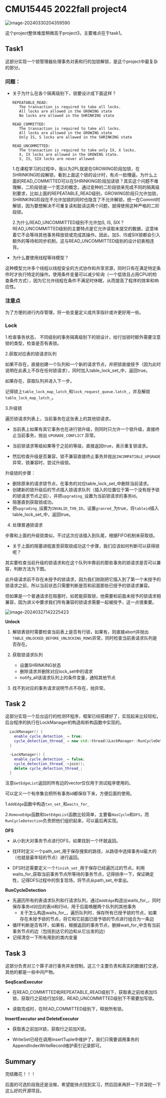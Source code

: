 # CMU15445 2022fall project4

![image-20240330204359590](C:\Users\xuliz\AppData\Roaming\Typora\typora-user-images\image-20240330204359590.png)

这个project整体难度稍微高于project3，主要难点在于task1。



## Task1

这部分实现一个锁管理器处理事务对表和行的加锁解锁，是这个project中最复杂的部分。

### 问题：

- 关于为什么在各个隔离级别下，锁要设计成下面这样？

  ```
  REPEATABLE_READ:
     The transaction is required to take all locks.
     All locks are allowed in the GROWING state
     No locks are allowed in the SHRINKING state
  
  READ_COMMITTED:
     The transaction is required to take all locks.
     All locks are allowed in the GROWING state
     Only IS, S locks are allowed in the SHRINKING state
  
  READ_UNCOMMITTED:
     The transaction is required to take only IX, X locks.
     X, IX locks are allowed in the GROWING state.
     S, IS, SIX locks are never allowed
  ```

  1.在课程学习的过程中，我以为2PL就是在GROWING阶段加锁，在SHRINKING阶段解锁，看到上面这个锁的设计时，有点一脸懵逼，为什么上面的READ_COMMITTED可以在SHRINKING阶段加读锁？其实这个问题不难理解，二阶段锁是一个宽泛的概念，通过变种的二阶段锁来完成不同的隔离级别要求，比如上面的REPEATABLE_READ级别，GROWING阶段只允许加锁，SHRINKING阶段在不允许加锁的同时也隐含了不允许解锁，统一在Commit时解锁，因为要想解决不可重复读和脏读这两个问题，就得使用这种严格的二阶段锁。

  2.为什么READ_UNCOMMITTED级别不允许加S, IS, SIX？READ_UNCOMMITTED级别的主要特点是它允许读取未提交的数据，这意味着它不会等待其他事务释放锁或完成其操作。因此，加S、IS或SIX锁都会引入额外的等待和同步机制，这与READ_UNCOMMITTED级别的设计初衷相违背。

- 为什么要使用线程等待模型？

这种模型允许多个线程以线程安全的方式协作和共享资源，同时只有在满足特定条件时才执行特定的操作。使用条件变量可以减少轮询（一个低效且占用CPU的检查条件方式），因为它允许线程在条件不满足时休眠，从而提高了程序的效率和响应性。

### 注意点

为了方便的进行内存管理，将一些变量定义成共享指针或许更好用一些。

### **Lock**

1.检查事务状态， 不同级别的事务隔离级别下的锁设计，给行加锁时额外需要注意锁的类型，检查是否有表锁。



2.获取对应表的锁请求队列

如果不存在，直接创建一个队列和一个新的请求节点，并把锁直接授予（因为此时说明在此表上不存在任何锁请求），同时加入table_lock_set_中，返回true。

如果存在，获取队列并进入下一步。

记得锁上`table_lock_map_latch_`和`lock_request_queue.latch_`，并及解锁`table_lock_map_latch_`。



3.升级锁

遍历锁请求列表上，当前事务在这张表上的其他锁请求。

- 当前表上如果有其它事务也在进行锁升级，则同时只允许一个锁升级，直接终止当前事务，抛出 `UPGRADE_CONFLICT` 异常。


- 当前锁请求等级如果等于之前的等级，直接返回true，表示重复锁请求。


- 然后检查升级是否兼容，锁不兼容直接终止事务并抛出`INCOMPATIBLE_UPGRADE`异常，锁兼容时，尝试升级锁。


升级锁的步骤：

- 删除原来的请求锁节点，在事务的对应table_lock_set_中删除当前请求。
- 创建新的锁升级后的节点插入锁请求队列（插入的位置位于第一个没有授予锁的锁请求节点之前），并把`upgrading_`设置为当前锁请求的事务id。
- 阻塞直到获取锁成功。
- 把`upgrading_`设置为`INVALID_TXN_ID`，设置`granred_`为true，将`tableid`插入table_lock_set_中，返回true。



4. 处理普通锁请求

步骤和上面的升级锁类似，不过这次应该插入到队尾，根据FIFO机制来获取锁。



- 关于上面的阻塞进程直至获取锁成功这个步骤，我们应该如何判断可以获得锁呢？

其实要检查当前升级的锁请求和在这个队列中靠前的那些事务的锁请求是否可以兼容，判断方法为下图。

此升级请求前不存在未授予的锁请求，因为我们刚刚把它插入到了第一个未授予的锁请求之前，所以当前状态只需要判断是否和前面那些已授予的锁请求兼容。

但如果是一个普通请求在阻塞时，如若能获取锁，他需要和前面未授予的锁请求相兼容，因为讲义中要求我们所有兼容的锁请求需要一起被授予，这一点很重要。

![image-20240327142225423](C:\Users\xuliz\AppData\Roaming\Typora\typora-user-images\image-20240327142225423.png)





**Unlock**

1. 解锁表锁时需要检查当前表上是否有行锁，如果有，则直接abort并抛出`TABLE_UNLOCKED_BEFORE_UNLOCKING_ROWS`异常，同时检查当前表请求队列是否存在。
2. 获取锁请求队列
   - 设置SHRINKING状态
   - 删除请求并删除对应lock_set中的请求
   - notify_all该请求队列上的条件变量，通知其他节点

3. 找不到对应的事务请求说明节点不存在，抛异常。



## Task 2

这部分实现一个后台运行的检测环程序，框架已经搭建好了，实现起来比较轻松，后台程序的执行在LockManager的构造和析构函数中实现的。

```cpp
  LockManager() {
    enable_cycle_detection_ = true;
    cycle_detection_thread_ = new std::thread(&LockManager::RunCycleDetection, this);
  }

  ~LockManager() {
    enable_cycle_detection_ = false;
    cycle_detection_thread_->join();
    delete cycle_detection_thread_;
  }
```

注意`GetEdgeList`返回的所有边的vector仅仅用于测试程序使用的。

可以定义一个有序集合把所有事务id都保存下来，方便后面的使用。

1.`AddEdge`函数中构造`txn_set_`和`waits_for_`

2.`RemoveEdge`函数和`GetEdgeList`函数比较简单，主要看`HasCycle`和`DFS`，而`RunCycleDetection`负责把他们组织起来，可以最后再实现。

**DFS**

- 从小到大对事务节点进行DFS，如果找到一个环就返回。

- 找环时定义一个path_set_用于保存搜索的路径，从路径中选择事务id最大的（也就是最年轻的节点）进行返回。

- DFS时还需要定义一个`finish_set_`用于保存已经遍历过的节点，利用waits_for_获取当前事务节点所等待的事务节点，记得排序一下，保证确定性，记得DFS过程中的恢复现场，将节点从path_set_中拿出。

**RunCycleDetection**

- 先遍历所有的表请求队列和行请求队列，通过`AddEdge`构造出waits_for_，同时保存事务id对应的表id和行id，用于后面唤醒两个队列的其他事务
  - 关于怎么构造waits_for_，遍历队列时，保存所有已授予锁的节点，如果存在未授予锁的节点，将它和它前面已授予锁的节点进行组合为一条边
- 循环判断是否有环，如果有，根据返回的事务节点，删掉wait_for_中含有当前事务节点的边（包括到达它的边和从它出发的边）
- 记得清空一下所有用到的类内变量



## Task 3

这部分负责对三个算子进行事务并发控制，这三个主要负责和真实的数据打交道，其他的都是一些中间产物。

**SeqScanExecutor**

- 在READ_COMMITTED和REPEATABLE_READ级别下，获取表之前给表加IS锁，获取行之前给行加S锁，READ_UNCOMMITTED级别下不需要加写锁。

- 读取完成时，在READ_COMMITTED级别下，释放所有锁。

**InsertExecutor and DeleteExecutor**

- 获取表之前加IX锁，获取行之前加X锁。

- WriteSet已经在调用InsertTuple中维护了，我们只需要调用事务的AppendIndexWriteRecord维护索引记录即可。



## Summary

完结撒花！！！

后面的可选阶段我还是没做，希望能快点找到实习，然后回来再肝一下并深挖一下这么好的开源项目。
